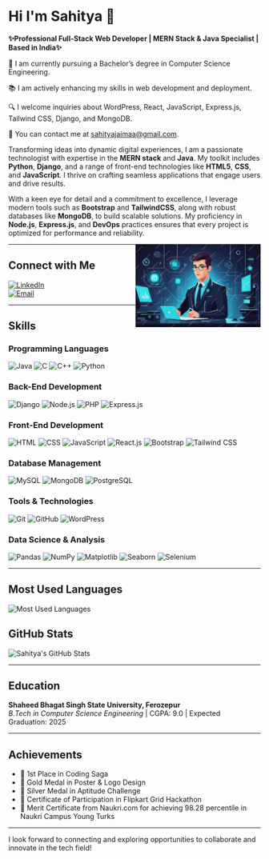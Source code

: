 # Hi I'm Sahitya 👋

**✨Professional Full-Stack Web Developer | MERN Stack & Java Specialist | Based in India✨**

💼 I am currently pursuing a Bachelor’s degree in Computer Science Engineering.

📚 I am actively enhancing my skills in web development and deployment.

🔍 I welcome inquiries about WordPress, React, JavaScript, Express.js, Tailwind CSS, Django, and MongoDB.

📧 You can contact me at sahityajaimaa@gmail.com.

Transforming ideas into dynamic digital experiences, I am a passionate technologist with expertise in the **MERN stack** and **Java**. My toolkit includes **Python**, **Django**, and a range of front-end technologies like **HTML5**, **CSS**, and **JavaScript**. I thrive on crafting seamless applications that engage users and drive results.

With a keen eye for detail and a commitment to excellence, I leverage modern tools such as **Bootstrap** and **TailwindCSS**, along with robust databases like **MongoDB**, to build scalable solutions. My proficiency in **Node.js**, **Express.js**, and **DevOps** practices ensures that every project is optimized for performance and reliability.


<img src="https://raw.githubusercontent.com/sahitya-jaimaa/sahitya-jaimaa/main/professional.png" alt="Tech Image" align="right" width="250">

---

## Connect with Me
[![LinkedIn](https://img.shields.io/badge/-LinkedIn-0077B5?logo=linkedin)](https://www.linkedin.com/in/sahitya-softwareengineer/)  
<a href="mailto:sahityajaimaa@gmail.com"><img src="https://img.shields.io/badge/Email-sahityajaimaa@gmail.com-red?logo=gmail" alt="Email" /></a>

---

## Skills

### Programming Languages
![Java](https://img.shields.io/badge/-Java-black?logo=java)
![C](https://img.shields.io/badge/-C-black?logo=c)
![C++](https://img.shields.io/badge/-C++-00599C?logo=cplusplus)
![Python](https://img.shields.io/badge/-Python-black?logo=python)

### Back-End Development
![Django](https://img.shields.io/badge/-Django-green?logo=django)
![Node.js](https://img.shields.io/badge/-Node.js-339933?logo=node.js)
![PHP](https://img.shields.io/badge/-PHP-black?logo=php)
![Express.js](https://img.shields.io/badge/-Express.js-black?logo=express)

### Front-End Development
![HTML](https://img.shields.io/badge/-HTML-E34F26?logo=html5)
![CSS](https://img.shields.io/badge/-CSS-1572B6?logo=css3)
![JavaScript](https://img.shields.io/badge/-JavaScript-black?logo=javascript)
![React.js](https://img.shields.io/badge/-React.js-61DAFB?logo=react)
![Bootstrap](https://img.shields.io/badge/-Bootstrap-563D7C?logo=bootstrap)
![Tailwind CSS](https://img.shields.io/badge/-Tailwind%20CSS-38B2AC?logo=tailwindcss)

### Database Management
![MySQL](https://img.shields.io/badge/-MySQL-black?logo=mysql)
![MongoDB](https://img.shields.io/badge/-MongoDB-47A248?logo=mongodb)
![PostgreSQL](https://img.shields.io/badge/-PostgreSQL-336791?logo=postgresql)

### Tools & Technologies
![Git](https://img.shields.io/badge/-Git-black?logo=git)
![GitHub](https://img.shields.io/badge/-GitHub-181717?logo=github)
![WordPress](https://img.shields.io/badge/-WordPress-21759B?logo=wordpress)

### Data Science & Analysis
![Pandas](https://img.shields.io/badge/-Pandas-black?logo=pandas)
![NumPy](https://img.shields.io/badge/-NumPy-black?logo=numpy)
![Matplotlib](https://img.shields.io/badge/-Matplotlib-003B57?logo=matplotlib)
![Seaborn](https://img.shields.io/badge/-Seaborn-00A3E0?logo=seaborn)
![Selenium](https://img.shields.io/badge/-Selenium-43B02A?logo=selenium)

---

## Most Used Languages
![Most Used Languages](https://github-readme-stats.vercel.app/api/top-langs/?username=sahitya-jaimaa&layout=compact&theme=radical)

## GitHub Stats
![Sahitya's GitHub Stats](https://github-readme-stats.vercel.app/api?username=sahitya-jaimaa&show_icons=true&theme=radical)


---

## Education

**Shaheed Bhagat Singh State University, Ferozepur**  
*B.Tech in Computer Science Engineering* | CGPA: 9.0 | Expected Graduation: 2025

---

## Achievements
- 🥇 1st Place in Coding Saga
- 🥇 Gold Medal in Poster & Logo Design
- 🥈 Silver Medal in Aptitude Challenge
- 🏅 Certificate of Participation in Flipkart Grid Hackathon
- 🏅 Merit Certificate from Naukri.com for achieving 98.28 percentile in Naukri Campus Young Turks

---

I look forward to connecting and exploring opportunities to collaborate and innovate in the tech field!
